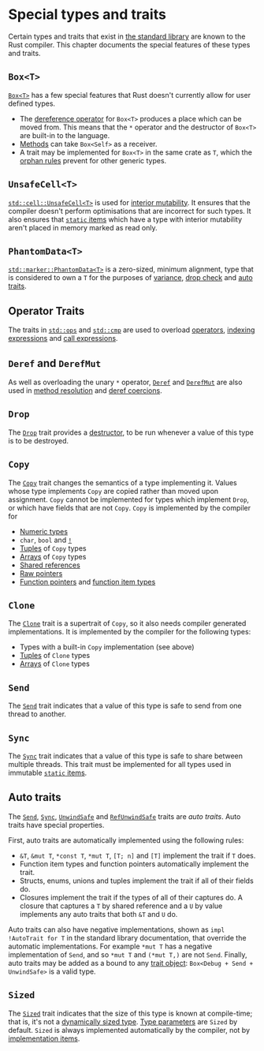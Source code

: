 # Special types and traits

Certain types and traits that exist in [the standard library] are known to the
Rust compiler. This chapter documents the special features of these types and
traits.

## `Box<T>`

[`Box<T>`] has a few special features that Rust doesn't currently allow for user
defined types.

* The [dereference operator] for `Box<T>` produces a place which can be moved
  from. This means that the `*` operator and the destructor of `Box<T>` are
  built-in to the language.
* [Methods] can take `Box<Self>` as a receiver.
* A trait may be implemented for `Box<T>` in the same crate as `T`, which the
  [orphan rules] prevent for other generic types.

## `UnsafeCell<T>`

[`std::cell::UnsafeCell<T>`] is used for [interior mutability]. It ensures that
the compiler doesn't perform optimisations that are incorrect for such types.
It also ensures that [`static` items] which have a type with interior
mutability aren't placed in memory marked as read only.

## `PhantomData<T>`

[`std::marker::PhantomData<T>`] is a zero-sized, minimum alignment, type that
is considered to own a `T` for the purposes of [variance], [drop check] and
[auto traits](#auto-traits).

## Operator Traits

The traits in [`std::ops`] and [`std::cmp`] are used to overload [operators],
[indexing expressions] and [call expressions].

## `Deref` and `DerefMut`

As well as overloading the unary `*` operator, [`Deref`] and [`DerefMut`] are
also used in [method resolution] and [deref coercions].

## `Drop`

The [`Drop`] trait provides a [destructor], to be run whenever a value of this
type is to be destroyed.

## `Copy`

The [`Copy`] trait changes the semantics of a type implementing it. Values
whose type implements `Copy` are copied rather than moved upon assignment.
`Copy` cannot be implemented for types which implement `Drop`, or which have
fields that are not `Copy`. `Copy` is implemented by the compiler for

* [Numeric types]
* `char`, `bool` and [`!`]
* [Tuples] of `Copy` types
* [Arrays] of `Copy` types
* [Shared references]
* [Raw pointers]
* [Function pointers] and [function item types]

## `Clone`

The [`Clone`] trait is a supertrait of `Copy`, so it also needs compiler
generated implementations. It is implemented by the compiler for the following
types:

* Types with a built-in `Copy` implementation (see above)
* [Tuples] of `Clone` types
* [Arrays] of `Clone` types

## `Send`

The [`Send`] trait indicates that a value of this type is safe to send from one
thread to another.

## `Sync`

The [`Sync`] trait indicates that a value of this type is safe to share between
multiple threads. This trait must be implemented for all types used in
immutable [`static` items].

## Auto traits

The [`Send`], [`Sync`], [`UnwindSafe`] and [`RefUnwindSafe`] traits are _auto
traits_. Auto traits have special properties.

First, auto traits are automatically implemented using the following rules:

* `&T`, `&mut T`, `*const T`, `*mut T`, `[T; n]` and `[T]` implement the trait
  if `T` does.
* Function item types and function pointers automatically implement the trait.
* Structs, enums, unions and tuples implement the trait if all of their fields
  do.
* Closures implement the trait if the types of all of their captures do. A
  closure that captures a `T` by shared reference and a `U` by value implements
  any auto traits that both `&T` and `U` do.

Auto traits can also have negative implementations, shown as `impl !AutoTrait
for T` in the standard library documentation, that override the automatic
implementations. For example `*mut T` has a negative implementation of `Send`,
and so `*mut T` and `(*mut T,)` are not `Send`. Finally, auto traits may
be added as a bound to any [trait object]\: `Box<Debug + Send + UnwindSafe>` is
a valid type.

## `Sized`

The [`Sized`] trait indicates that the size of this type is known at
compile-time; that is, it's not a [dynamically sized type]. [Type parameters]
are `Sized` by default. `Sized` is always implemented automatically by the
compiler, not by [implementation items].

[`Box<T>`]: ../std/boxed/struct.Box.html
[`Clone`]: ../std/clone/trait.Clone.html
[`Copy`]: ../std/marker/trait.Copy.html
[`Deref`]: ../std/ops/trait.Deref.html
[`DerefMut`]: ../std/ops/trait.DerefMut.html
[`Drop`]: ../std/ops/trait.Drop.html
[`RefUnwindSafe`]: ../std/panic/trait.RefUnwindSafe.html
[`Send`]: ../std/marker/trait.Send.html
[`Sized`]: ../std/marker/trait.Sized.html
[`std::cell::UnsafeCell<T>`]: ../std/cell/struct.UnsafeCell.html
[`std::cmp`]: ../std/cmp/index.html
[`std::marker::PhantomData<T>`]: ../std/marker/struct.PhantomData.html
[`std::ops`]: ../std/ops/index.html
[`UnwindSafe`]: ../std/panic/trait.UnwindSafe.html
[`Sync`]: ../std/marker/trait.Sync.html

[Arrays]: types.html#array-and-slice-types
[call expressions]: expressions/call-expr.html
[deref coercions]: type-coercions.html#coercion-types
[dereference operator]: expressions/operator-expr.html#the-dereference-operator
[destructor]: destructors.html
[drop check]: ../nomicon/dropck.html
[dynamically sized type]: dynamically-sized-types.html
[Function pointers]: types.html#function-pointer-types
[function item types]: types.html#function-item-types
[implementation items]: items/implementations.html
[indexing expressions]: expressions/array-expr.html#array-and-slice-indexing-expressions
[interior mutability]: interior-mutability.html
[Numeric types]: types.html#numeric-types
[Methods]: items/associated-items.html#associated-functions-and-methods
[method resolution]: expressions/method-call-expr.html
[operators]: expressions/operator-expr.html
[orphan rules]: items/implementations.html#trait-implementation-coherence
[Raw pointers]: types.html#raw-pointers-const-and-mut
[`static` items]: items/static-items.html
[Shared references]: types.html#shared-references-
[the standard library]: ../std/index.html
[trait object]: types.html#trait-objects
[Tuples]: types.html#tuple-types
[Type parameters]: types.html#type-parameters
[variance]: subtyping.html#variance
[`!`]: types.html#never-type
